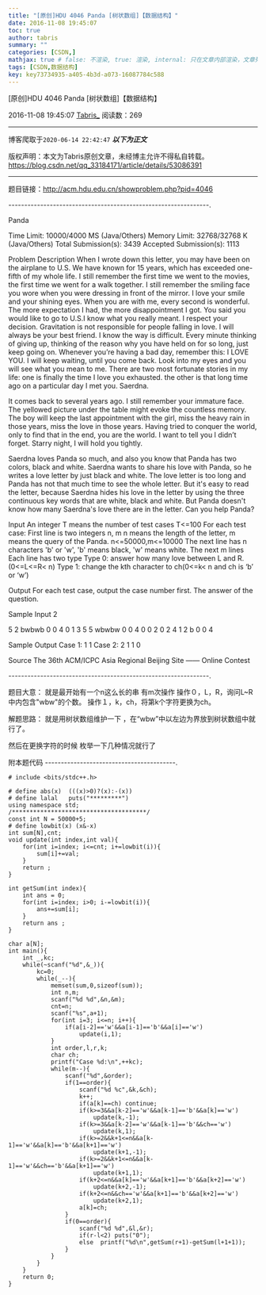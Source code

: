 ```yaml
---
title: "[原创]HDU 4046 Panda [树状数组]【数据结构】"
date: 2016-11-08 19:45:07
toc: true
author: tabris
summary: ""
categories: [CSDN,]
mathjax: true # false: 不渲染, true: 渲染, internal: 只在文章内部渲染，文章列表中不渲染
tags: [CSDN,数据结构]
key: key73734935-a405-4b3d-a073-16087784c588
---
```


[原创]HDU 4046 Panda [树状数组]【数据结构】

2016-11-08 19:45:07  [Tabris_](https://me.csdn.net/qq_33184171) 阅读数：269

---

博客爬取于`2020-06-14 22:42:47`
***以下为正文***

版权声明：本文为Tabris原创文章，未经博主允许不得私自转载。
https://blog.csdn.net/qq_33184171/article/details/53086391

<!-- more -->

---

题目链接：http://acm.hdu.edu.cn/showproblem.php?pid=4046

---------------------------------------------------------------.

Panda

Time Limit: 10000/4000 MS (Java/Others)    Memory Limit: 32768/32768 K (Java/Others)
Total Submission(s): 3439    Accepted Submission(s): 1113


Problem Description
When I wrote down this letter, you may have been on the airplane to U.S.
We have known for 15 years, which has exceeded one-fifth of my whole life. I still remember the first time we went to the movies, the first time we went for a walk together. I still remember the smiling face you wore when you were dressing in front of the mirror. I love your smile and your shining eyes. When you are with me, every second is wonderful.
The more expectation I had, the more disappointment I got. You said you would like to go to U.S.I know what you really meant. I respect your decision. Gravitation is not responsible for people falling in love. I will always be your best friend. I know the way is difficult. Every minute thinking of giving up, thinking of the reason why you have held on for so long, just keep going on. Whenever you’re having a bad day, remember this: I LOVE YOU.
I will keep waiting, until you come back. Look into my eyes and you will see what you mean to me.
There are two most fortunate stories in my life: one is finally the time I love you exhausted. the other is that long time ago on a particular day I met you.
Saerdna.

It comes back to several years ago. I still remember your immature face.
The yellowed picture under the table might evoke the countless memory. The boy will keep the last appointment with the girl, miss the heavy rain in those years, miss the love in those years. Having tried to conquer the world, only to find that in the end, you are the world. I want to tell you I didn’t forget. Starry night, I will hold you tightly.

Saerdna loves Panda so much, and also you know that Panda has two colors, black and white.
Saerdna wants to share his love with Panda, so he writes a love letter by just black and white.
The love letter is too long and Panda has not that much time to see the whole letter.
But it's easy to read the letter, because Saerdna hides his love in the letter by using the three continuous key words that are white, black and white.
But Panda doesn't know how many Saerdna's love there are in the letter.
Can you help Panda?


Input
An integer T means the number of test cases T<=100
For each test case:
First line is two integers n, m
n means the length of the letter, m means the query of the Panda. n<=50000,m<=10000
The next line has n characters 'b' or 'w', 'b' means black, 'w' means white.
The next m lines
Each line has two type
Type 0: answer how many love between L and R. (0<=L<=R< n)
Type 1: change the kth character to ch(0<=k< n and ch is ‘b’ or ‘w’)


Output
For each test case, output the case number first.
The answer of the question.


Sample Input
2

5 2
bwbwb
0 0 4
0 1 3
5 5
wbwbw
0 0 4
0 0 2
0 2 4
1 2 b
0 0 4


Sample Output
Case 1:
1
1
Case 2:
2
1
1
0


Source
The 36th ACM/ICPC Asia Regional Beijing Site —— Online Contest


---------------------------------------------------------------.

题目大意：
就是最开始有一个n这么长的串 有m次操作
操作０，L，R，询问L~R中内包含"wbw"的个数。
操作１，k，ch，将第k个字符更换为ch。

解题思路：
就是用树状数组维护一下 ，在“wbw”中以左边为界放到树状数组中就行了。

然后在更换字符的时候
枚举一下几种情况就行了

附本题代码
-----------------------------------------.
```
# include <bits/stdc++.h>

# define abs(x)  (((x)>0)?(x):-(x))
# define lalal   puts("*********")
using namespace std;
/**************************************/
const int N = 50000+5;
# define lowbit(x) (x&-x)
int sum[N],cnt;
void update(int index,int val){
    for(int i=index; i<=cnt; i+=lowbit(i)){
        sum[i]+=val;
    }
    return ;
}

int getSum(int index){
    int ans = 0;
    for(int i=index; i>0; i-=lowbit(i)){
        ans+=sum[i];
    }
    return ans ;
}

char a[N];
int main(){
    int _,kc;
    while(~scanf("%d",&_)){
        kc=0;
        while(_--){
            memset(sum,0,sizeof(sum));
            int n,m;
            scanf("%d %d",&n,&m);
            cnt=n;
            scanf("%s",a+1);
            for(int i=3; i<=n; i++){
                if(a[i-2]=='w'&&a[i-1]=='b'&&a[i]=='w')
                    update(i,1);
            }
            int order,l,r,k;
            char ch;
            printf("Case %d:\n",++kc);
            while(m--){
                scanf("%d",&order);
                if(1==order){
                    scanf("%d %c",&k,&ch);
                    k++;
                    if(a[k]==ch) continue;
                    if(k>=3&&a[k-2]=='w'&&a[k-1]=='b'&&a[k]=='w')
                        update(k,-1);
                    if(k>=3&&a[k-2]=='w'&&a[k-1]=='b'&&ch=='w')
                        update(k,1);
                    if(k>=2&&k+1<=n&&a[k-1]=='w'&&a[k]=='b'&&a[k+1]=='w')
                        update(k+1,-1);
                    if(k>=2&&k+1<=n&&a[k-1]=='w'&&ch=='b'&&a[k+1]=='w')
                        update(k+1,1);
                    if(k+2<=n&&a[k]=='w'&&a[k+1]=='b'&&a[k+2]=='w')
                        update(k+2,-1);
                    if(k+2<=n&&ch=='w'&&a[k+1]=='b'&&a[k+2]=='w')
                        update(k+2,1);
                    a[k]=ch;
                }
                if(0==order){
                    scanf("%d %d",&l,&r);
                    if(r-l<2) puts("0");
                    else  printf("%d\n",getSum(r+1)-getSum(l+1+1));
                }
            }
        }
    }
    return 0;
}
```
